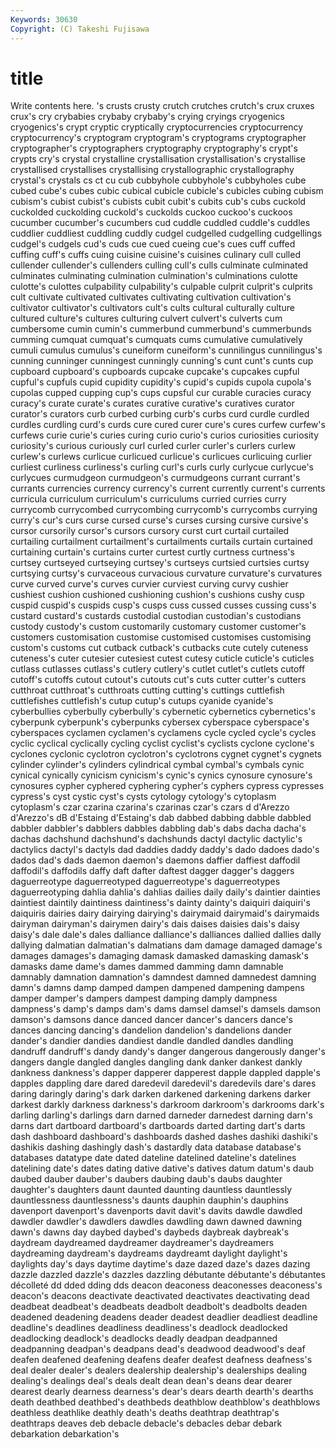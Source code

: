 ```yaml
---
Keywords: 30630 
Copyright: (C) Takeshi Fujisawa
---
```


# title

Write contents here.
's crusts crusty crutch crutches crutch's crux cruxes crux's
cry crybabies crybaby crybaby's crying cryings cryogenics cryogenics's crypt cryptic
cryptically cryptocurrencies cryptocurrency cryptocurrency's cryptogram cryptogram's cryptograms cryptographer cryptographer's cryptographers
cryptography cryptography's crypt's crypts cry's crystal crystalline crystallisation crystallisation's crystallise
crystallised crystallises crystallising crystallographic crystallography crystal's crystals cs ct cu
cub cubbyhole cubbyhole's cubbyholes cube cubed cube's cubes cubic cubical
cubicle cubicle's cubicles cubing cubism cubism's cubist cubist's cubists cubit
cubit's cubits cub's cubs cuckold cuckolded cuckolding cuckold's cuckolds cuckoo
cuckoo's cuckoos cucumber cucumber's cucumbers cud cuddle cuddled cuddle's cuddles
cuddlier cuddliest cuddling cuddly cudgel cudgelled cudgelling cudgellings cudgel's cudgels
cud's cuds cue cued cueing cue's cues cuff cuffed cuffing
cuff's cuffs cuing cuisine cuisine's cuisines culinary cull culled cullender
cullender's cullenders culling cull's culls culminate culminated culminates culminating culmination
culmination's culminations culotte culotte's culottes culpability culpability's culpable culprit culprit's
culprits cult cultivate cultivated cultivates cultivating cultivation cultivation's cultivator cultivator's
cultivators cult's cults cultural culturally culture cultured culture's cultures culturing
culvert culvert's culverts cum cumbersome cumin cumin's cummerbund cummerbund's cummerbunds
cumming cumquat cumquat's cumquats cums cumulative cumulatively cumuli cumulus cumulus's
cuneiform cuneiform's cunnilingus cunnilingus's cunning cunninger cunningest cunningly cunning's cunt
cunt's cunts cup cupboard cupboard's cupboards cupcake cupcake's cupcakes cupful
cupful's cupfuls cupid cupidity cupidity's cupid's cupids cupola cupola's cupolas
cupped cupping cup's cups cupsful cur curable curacies curacy curacy's
curate curate's curates curative curative's curatives curator curator's curators curb
curbed curbing curb's curbs curd curdle curdled curdles curdling curd's
curds cure cured curer cure's cures curfew curfew's curfews curie
curie's curies curing curio curio's curios curiosities curiosity curiosity's curious
curiously curl curled curler curler's curlers curlew curlew's curlews curlicue
curlicued curlicue's curlicues curlicuing curlier curliest curliness curliness's curling curl's
curls curly curlycue curlycue's curlycues curmudgeon curmudgeon's curmudgeons currant currant's
currants currencies currency currency's current currently current's currents curricula curriculum
curriculum's curriculums curried curries curry currycomb currycombed currycombing currycomb's currycombs
currying curry's cur's curs curse cursed curse's curses cursing cursive
cursive's cursor cursorily cursor's cursors cursory curst curt curtail curtailed
curtailing curtailment curtailment's curtailments curtails curtain curtained curtaining curtain's curtains
curter curtest curtly curtness curtness's curtsey curtseyed curtseying curtsey's curtseys
curtsied curtsies curtsy curtsying curtsy's curvaceous curvacious curvature curvature's curvatures
curve curved curve's curves curvier curviest curving curvy cushier cushiest
cushion cushioned cushioning cushion's cushions cushy cusp cuspid cuspid's cuspids
cusp's cusps cuss cussed cusses cussing cuss's custard custard's custards
custodial custodian custodian's custodians custody custody's custom customarily customary customer
customer's customers customisation customise customised customises customising custom's customs cut
cutback cutback's cutbacks cute cutely cuteness cuteness's cuter cutesier cutesiest
cutest cutesy cuticle cuticle's cuticles cutlass cutlasses cutlass's cutlery cutlery's
cutlet cutlet's cutlets cutoff cutoff's cutoffs cutout cutout's cutouts cut's
cuts cutter cutter's cutters cutthroat cutthroat's cutthroats cutting cutting's cuttings
cuttlefish cuttlefishes cuttlefish's cutup cutup's cutups cyanide cyanide's cyberbullies cyberbully
cyberbully's cybernetic cybernetics cybernetics's cyberpunk cyberpunk's cyberpunks cybersex cyberspace cyberspace's
cyberspaces cyclamen cyclamen's cyclamens cycle cycled cycle's cycles cyclic cyclical
cyclically cycling cyclist cyclist's cyclists cyclone cyclone's cyclones cyclonic cyclotron
cyclotron's cyclotrons cygnet cygnet's cygnets cylinder cylinder's cylinders cylindrical cymbal
cymbal's cymbals cynic cynical cynically cynicism cynicism's cynic's cynics cynosure
cynosure's cynosures cypher cyphered cyphering cypher's cyphers cypress cypresses cypress's
cyst cystic cyst's cysts cytology cytology's cytoplasm cytoplasm's czar czarina
czarina's czarinas czar's czars d d'Arezzo d'Arezzo's dB d'Estaing d'Estaing's
dab dabbed dabbing dabble dabbled dabbler dabbler's dabblers dabbles dabbling
dab's dabs dacha dacha's dachas dachshund dachshund's dachshunds dactyl dactylic
dactylic's dactylics dactyl's dactyls dad daddies daddy daddy's dado dadoes
dado's dados dad's dads daemon daemon's daemons daffier daffiest daffodil
daffodil's daffodils daffy daft dafter daftest dagger dagger's daggers daguerreotype
daguerreotyped daguerreotype's daguerreotypes daguerreotyping dahlia dahlia's dahlias dailies daily daily's
daintier dainties daintiest daintily daintiness daintiness's dainty dainty's daiquiri daiquiri's
daiquiris dairies dairy dairying dairying's dairymaid dairymaid's dairymaids dairyman dairyman's
dairymen dairy's dais daises daisies dais's daisy daisy's dale dale's
dales dalliance dalliance's dalliances dallied dallies dally dallying dalmatian dalmatian's
dalmatians dam damage damaged damage's damages damages's damaging damask damasked
damasking damask's damasks dame dame's dames dammed damming damn damnable
damnably damnation damnation's damndest damned damnedest damning damn's damns damp
damped dampen dampened dampening dampens damper damper's dampers dampest damping
damply dampness dampness's damp's damps dam's dams damsel damsel's damsels
damson damson's damsons dance danced dancer dancer's dancers dance's dances
dancing dancing's dandelion dandelion's dandelions dander dander's dandier dandies dandiest
dandle dandled dandles dandling dandruff dandruff's dandy dandy's danger dangerous
dangerously danger's dangers dangle dangled dangles dangling dank danker dankest
dankly dankness dankness's dapper dapperer dapperest dapple dappled dapple's dapples
dappling dare dared daredevil daredevil's daredevils dare's dares daring daringly
daring's dark darken darkened darkening darkens darker darkest darkly darkness
darkness's darkroom darkroom's darkrooms dark's darling darling's darlings darn darned
darneder darnedest darning darn's darns dart dartboard dartboard's dartboards darted
darting dart's darts dash dashboard dashboard's dashboards dashed dashes dashiki
dashiki's dashikis dashing dashingly dash's dastardly data database database's databases
datatype date dated dateline datelined dateline's datelines datelining date's dates
dating dative dative's datives datum datum's daub daubed dauber dauber's
daubers daubing daub's daubs daughter daughter's daughters daunt daunted daunting
dauntless dauntlessly dauntlessness dauntlessness's daunts dauphin dauphin's dauphins davenport davenport's
davenports davit davit's davits dawdle dawdled dawdler dawdler's dawdlers dawdles
dawdling dawn dawned dawning dawn's dawns day daybed daybed's daybeds
daybreak daybreak's daydream daydreamed daydreamer daydreamer's daydreamers daydreaming daydream's daydreams
daydreamt daylight daylight's daylights day's days daytime daytime's daze dazed
daze's dazes dazing dazzle dazzled dazzle's dazzles dazzling débutante débutante's
débutantes décolleté dd dded dding dds deacon deaconess deaconesses deaconess's
deacon's deacons deactivate deactivated deactivates deactivating dead deadbeat deadbeat's deadbeats
deadbolt deadbolt's deadbolts deaden deadened deadening deadens deader deadest deadlier
deadliest deadline deadline's deadlines deadliness deadliness's deadlock deadlocked deadlocking deadlock's
deadlocks deadly deadpan deadpanned deadpanning deadpan's deadpans dead's deadwood deadwood's
deaf deafen deafened deafening deafens deafer deafest deafness deafness's deal
dealer dealer's dealers dealership dealership's dealerships dealing dealing's dealings deal's
deals dealt dean dean's deans dear dearer dearest dearly dearness
dearness's dear's dears dearth dearth's dearths death deathbed deathbed's deathbeds
deathblow deathblow's deathblows deathless deathlike deathly death's deaths deathtrap deathtrap's
deathtraps deaves deb debacle debacle's debacles debar debark debarkation debarkation's

